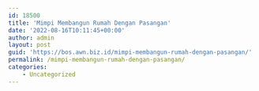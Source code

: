 ```yaml
---
id: 18500
title: 'Mimpi Membangun Rumah Dengan Pasangan'
date: '2022-08-16T10:11:45+00:00'
author: admin
layout: post
guid: 'https://bos.awn.biz.id/mimpi-membangun-rumah-dengan-pasangan/'
permalink: /mimpi-membangun-rumah-dengan-pasangan/
categories:
    - Uncategorized
---
```


